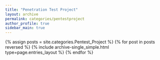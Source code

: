 ```yaml
---
title: "Penetration Test Project"
layout: archive
permalink: categories/pentestproject
author_profile: true
sidebar_main: true
---
```

<!-- 공백이 포함되어 있는 카테고리 이름의 경우 site.categories.['a b c'] 이런식으로! -->

{% assign posts = site.categories.Pentest_Project %}
{% for post in posts reversed %} 
    {% include archive-single_simple.html type=page.entries_layout %} 
{% endfor %}
